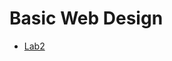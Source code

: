 
<h1>Basic Web Design</h1>

<ul>
    <li><a href ="Lab2/index.html" target="_blank"> Lab2 </a></li>
</ul>